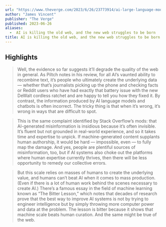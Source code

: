 ```yaml
---
url: "https://www.theverge.com/2023/6/26/23773914/ai-large-language-models-data-scraping-generation-remaking-web"
author: "James Vincent"
publisher: "The Verge"
published: 2023-06-26
aliases:
  -  AI is killing the old web, and the new web struggles to be born
title: AI is killing the old web, and the new web struggles to be born
---
```


## Highlights
> Well, the evidence so far suggests it’ll degrade the quality of the web in general. As Piltch notes in his review, for all AI’s vaunted ability to recombine text, it’s people who ultimately create the underlying data — whether that’s journalists picking up the phone and checking facts or Reddit users who have had exactly that battery issue with the new DeWalt cordless ratchet and are happy to tell you how they fixed it. By contrast, the information produced by AI language models and chatbots is often incorrect. The tricky thing is that when it’s wrong, it’s wrong in ways that are difficult to spot.

> This is the same complaint identified by Stack Overflow’s mods: that AI-generated misinformation is insidious because it’s often invisible. It’s fluent but not grounded in real-world experience, and so it takes time and expertise to unpick. If machine-generated content supplants human authorship, it would be hard — impossible, even — to fully map the damage. And yes, people are plentiful sources of misinformation, too, but if AI systems also choke out the platforms where human expertise currently thrives, then there will be less opportunity to remedy our collective errors.

> But this scale relies on masses of humans to create the underlying value, and humans can’t beat AI when it comes to mass production. (Even if there is a lot of human work behind the scenes necessary to create AI.) There’s a famous essay in the field of machine learning known as “The Bitter Lesson,” which notes that decades of research prove that the best way to improve AI systems is not by trying to engineer intelligence but by simply throwing more computer power and data at the problem. The lesson is bitter because it shows that machine scale beats human curation. And the same might be true of the web.

